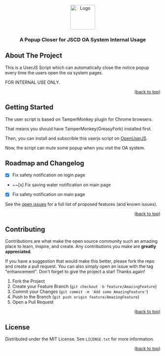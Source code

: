 <div id="top"></div>
<!--
*** Thanks for checking out the Best-README-Template. If you have a suggestion
*** that would make this better, please fork the repo and create a pull request
*** or simply open an issue with the tag "enhancement".
*** Don't forget to give the project a star!
*** Thanks again! Now go create something AMAZING! :D
-->



<!-- PROJECT SHIELDS -->
<!--
*** I'm using markdown "reference style" links for readability.
*** Reference links are enclosed in brackets [ ] instead of parentheses ( ).
*** See the bottom of this document for the declaration of the reference variables
*** for contributors-url, forks-url, etc. This is an optional, concise syntax you may use.
*** https://www.markdownguide.org/basic-syntax/#reference-style-links
-->


<!-- PROJECT LOGO -->
<br />
<div align="center">
  <a href="https://github.com/RoyLaw/jscd-oa-popup-closer">
    <img src="https://img.icons8.com/ultraviolet/8x/resize.png" alt="Logo" width="80" height="80">
  </a>

  <h3 align="center">A Popup Closer for JSCD OA System Internal Usage</h3>

 </div>

<!-- ABOUT THE PROJECT -->
## About The Project

This is a UserJS Script which can automatically close the notice popup every time the users open the oa system pages.

FOR INTERNAL USE ONLY.

<p align="right">(<a href="#top">back to top</a>)</p>


<!-- GETTING STARTED -->
## Getting Started

The user script is based on TamperMonkey plugin for Chrome browsers. 

That means you should have TamperMonkey(GreasyFork) installed first. 

Then, you can install and subscrible this userjs script on <a href="https://openuserjs.org/scripts/roylaw/%E5%8A%9E%E5%85%AC%E7%BD%91%E5%BC%B9%E7%AA%97%E5%85%B3%E9%97%AD%E5%99%A8">OpenUserJS</a>.

Now, the script can mute some popup when you visit the OA system.

<!-- ROADMAP -->
## Roadmap and Changelog

- [x] Fix safety notification on login page
- ~~[x] Fix saving water notification on main page
- [x] Fix safety notification on main page

See the [open issues](https://github.com/RoyLaw/jscd-oa-popup-closer/issues) for a full list of proposed features (and known issues).

<p align="right">(<a href="#top">back to top</a>)</p>



<!-- CONTRIBUTING -->
## Contributing

Contributions are what make the open source community such an amazing place to learn, inspire, and create. Any contributions you make are **greatly appreciated**.

If you have a suggestion that would make this better, please fork the repo and create a pull request. You can also simply open an issue with the tag "enhancement".
Don't forget to give the project a star! Thanks again!

1. Fork the Project
2. Create your Feature Branch (`git checkout -b feature/AmazingFeature`)
3. Commit your Changes (`git commit -m 'Add some AmazingFeature'`)
4. Push to the Branch (`git push origin feature/AmazingFeature`)
5. Open a Pull Request

<p align="right">(<a href="#top">back to top</a>)</p>



<!-- LICENSE -->
## License

Distributed under the MIT License. See `LICENSE.txt` for more information.

<p align="right">(<a href="#top">back to top</a>)</p>



<!-- MARKDOWN LINKS & IMAGES -->
<!-- https://www.markdownguide.org/basic-syntax/#reference-style-links -->
[contributors-shield]: https://img.shields.io/github/contributors/RoyLaw/jscd-oa-popup-closer.svg?style=for-the-badge
[contributors-url]: https://github.com/RoyLaw/jscd-oa-popup-closer/graphs/contributors
[forks-shield]: https://img.shields.io/github/forks/RoyLaw/jscd-oa-popup-closer.svg?style=for-the-badge
[forks-url]: https://github.com/RoyLaw/jscd-oa-popup-closer/network/members
[stars-shield]: https://img.shields.io/github/stars/RoyLaw/jscd-oa-popup-closer.svg?style=for-the-badge
[stars-url]: https://github.com/RoyLaw/jscd-oa-popup-closer/stargazers
[issues-shield]: https://img.shields.io/github/issues/RoyLaw/jscd-oa-popup-closer.svg?style=for-the-badge
[issues-url]: https://github.com/RoyLaw/jscd-oa-popup-closer/issues
[license-shield]: https://img.shields.io/github/license/RoyLaw/jscd-oa-popup-closer.svg?style=for-the-badge
[license-url]: https://github.com/RoyLaw/jscd-oa-popup-closer/blob/master/LICENSE.txt
